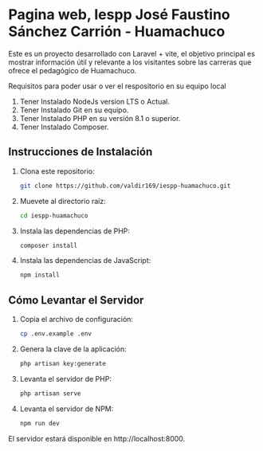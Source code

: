 # Pagina web, Iespp José Faustino Sánchez Carrión - Huamachuco

Este es un proyecto desarrollado con Laravel + vite, el objetivo principal es mostrar información útil y relevante a los visitantes  sobre las carreras que ofrece el pedagógico de Huamachuco. 

Requisitos para poder usar o ver el respositorio en su equipo local
1. Tener Instalado NodeJs version LTS o Actual.
2. Tener Instalado Git en su equipo.
3. Tener Instalado PHP en su versión 8.1 o superior. 
4. Tener Instalado Composer.
   

## Instrucciones de Instalación

1. Clona este repositorio:

    ```bash
    git clone https://github.com/valdir169/iespp-huamachuco.git
    ```

2. Muevete al directorio raíz:

    ```bash
    cd iespp-huamachuco
    ```

3. Instala las dependencias de PHP:

    ```bash
    composer install
    ```

4. Instala las dependencias de JavaScript:

     ```bash
    npm install
    ```

## Cómo Levantar el Servidor

1. Copia el archivo de configuración:

    ```bash
    cp .env.example .env
    ```

2. Genera la clave de la aplicación:

    ```bash
    php artisan key:generate
    ```

3. Levanta el servidor de PHP:

    ```bash
    php artisan serve
    ```

4. Levanta el servidor de NPM:

    ```bash
    npm run dev
    ```

El servidor estará disponible en http://localhost:8000.
